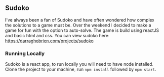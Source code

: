 ## Sudoko

I've always been a fan of Sudoko and have often wondered how complex the solutions to a game must be. Over the weekend I decided to make a game for fun with the option to auto-solve. The game is build using reactJS and basic html and css. You can view sudoko here: https://darraghobrien.com/projects/sudoko

### Running Locally

Sudoko is a react app, to run locally you will need to have node installed. Clone the project to your machine, run `npm install` followed by `npm start`.
